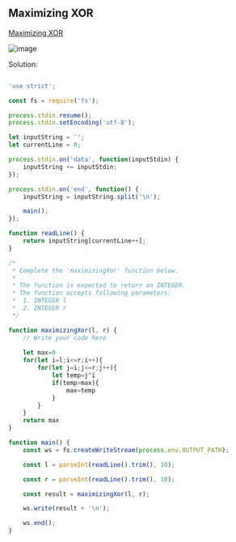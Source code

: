 ## Maximizing XOR
[ Maximizing XOR ](https://www.hackerrank.com/challenges/maximizing-xor/problem)

![image](https://user-images.githubusercontent.com/72649014/163718535-341ba6a6-ca36-42fd-9263-513bf6d684ab.png)



Solution:
```js

'use strict';

const fs = require('fs');

process.stdin.resume();
process.stdin.setEncoding('utf-8');

let inputString = '';
let currentLine = 0;

process.stdin.on('data', function(inputStdin) {
    inputString += inputStdin;
});

process.stdin.on('end', function() {
    inputString = inputString.split('\n');

    main();
});

function readLine() {
    return inputString[currentLine++];
}

/*
 * Complete the 'maximizingXor' function below.
 *
 * The function is expected to return an INTEGER.
 * The function accepts following parameters:
 *  1. INTEGER l
 *  2. INTEGER r
 */

function maximizingXor(l, r) {
    // Write your code here
    
    let max=0
    for(let i=l;i<=r;i++){
        for(let j=i;j<=r;j++){
            let temp=j^i
            if(temp>max){
                max=temp
            }
        }
    }    
    return max
}

function main() {
    const ws = fs.createWriteStream(process.env.OUTPUT_PATH);

    const l = parseInt(readLine().trim(), 10);

    const r = parseInt(readLine().trim(), 10);

    const result = maximizingXor(l, r);

    ws.write(result + '\n');

    ws.end();
}


```
